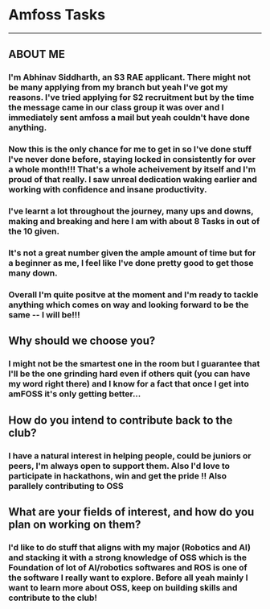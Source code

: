 # Amfoss Tasks
---
## ABOUT ME

### I'm Abhinav Siddharth, an S3 RAE applicant. There might not be many applying from my branch but yeah I've got my reasons. I've tried applying for S2 recruitment but by the time the message came in our class group it was over and I immediately sent amfoss a mail but yeah couldn't have done anything.

### Now this is the only chance for me to get in so I've done stuff I've never done before, staying locked in consistently for over a whole month!!! That's a whole acheivement by itself and I'm proud of that really. I saw unreal dedication waking earlier and working with confidence and insane productivity. 

### I've learnt a lot throughout the journey, many ups and downs, making and breaking and here I am with about 8 Tasks in out of the 10 given.

### It's not a great number given the ample amount of time but for a beginner as me, I feel like I've done pretty good to get those many down.

### Overall I'm quite positve at the moment and I'm ready to tackle anything which comes on way and looking forward to be the same -- I will be!!!


## **Why should we choose you?**

### I might not be the smartest one in the room but I guarantee that I'll be the one grinding hard even if others quit (you can have my word right there) and I know for a fact that once I get into amFOSS it's only getting better...

## **How do you intend to contribute back to the club?**

### I have a natural interest in helping people, could be juniors or peers, I'm always open to support them. Also I'd love to participate in hackathons, win and get the pride !! Also parallely contributing to OSS

## **What are your fields of interest, and how do you plan on working on them?**

### I'd like to do stuff that aligns with my major (Robotics and AI) and stacking it with a strong knowledge of OSS which is the Foundation of lot of AI/robotics softwares and ROS is one of the software I really want to explore. Before all yeah mainly I want to learn more about OSS, keep on building skills and contribute to the club!
